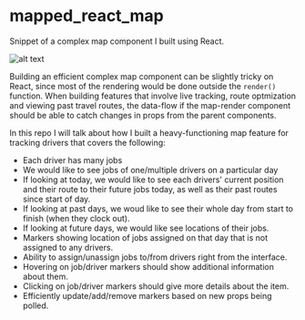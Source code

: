 # mapped_react_map
Snippet of a complex map component I built using React.

![alt text](mapped_react_map/mapped_react_map.png)

Building an efficient complex map component can be slightly tricky on React, since most of the rendering would be done outside the `render()` function. When building features that involve live tracking, route optmization and viewing past travel routes, the data-flow if the map-render component should be able to catch changes in props from the parent components.

In this repo I will talk about how I built a heavy-functioning map feature for tracking drivers that covers the following:

- Each driver has many jobs
- We would like to see jobs of one/multiple drivers on a particular day
- If looking at today, we would like to see each drivers' current position and their route to their future jobs today, as well as their past routes since start of day.
- If looking at past days, we woud like to see their whole day from start to finish (when they clock out).
- If looking at future days, we would like see locations of their jobs.
- Markers showing location of jobs assigned on that day that is not assigned to any drivers.
- Ability to assign/unassign jobs to/from drivers right from the interface.
- Hovering on job/driver markers should show additional information about them.
- Clicking on job/driver markers should give more details about the item.
- Efficiently update/add/remove markers based on new props being polled.
